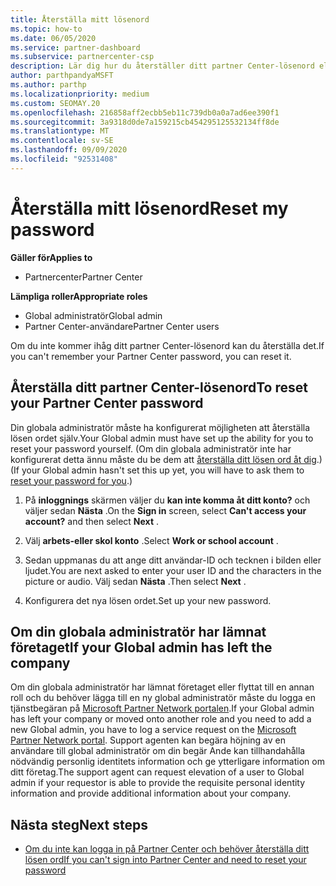 ```yaml
---
title: Återställa mitt lösenord
ms.topic: how-to
ms.date: 06/05/2020
ms.service: partner-dashboard
ms.subservice: partnercenter-csp
description: Lär dig hur du återställer ditt partner Center-lösenord eller får hjälp från företagets globala administratör. Lär dig också hur du lägger till en ny global administratör för partner Center.
author: parthpandyaMSFT
ms.author: parthp
ms.localizationpriority: medium
ms.custom: SEOMAY.20
ms.openlocfilehash: 216858aff2ecbb5eb11c739db0a0a7ad6ee390f1
ms.sourcegitcommit: 3a9318d0de7a159215cb454295125532134ff8de
ms.translationtype: MT
ms.contentlocale: sv-SE
ms.lasthandoff: 09/09/2020
ms.locfileid: "92531408"
---
```

# <a name="reset-my-password"></a><span data-ttu-id="451f7-103">Återställa mitt lösenord</span><span class="sxs-lookup"><span data-stu-id="451f7-103">Reset my password</span></span>

<span data-ttu-id="451f7-104">**Gäller för**</span><span class="sxs-lookup"><span data-stu-id="451f7-104">**Applies to**</span></span>

- <span data-ttu-id="451f7-105">Partnercenter</span><span class="sxs-lookup"><span data-stu-id="451f7-105">Partner Center</span></span>
 
<span data-ttu-id="451f7-106">**Lämpliga roller**</span><span class="sxs-lookup"><span data-stu-id="451f7-106">**Appropriate roles**</span></span>

- <span data-ttu-id="451f7-107">Global administratör</span><span class="sxs-lookup"><span data-stu-id="451f7-107">Global admin</span></span>
- <span data-ttu-id="451f7-108">Partner Center-användare</span><span class="sxs-lookup"><span data-stu-id="451f7-108">Partner Center users</span></span>


<span data-ttu-id="451f7-109">Om du inte kommer ihåg ditt partner Center-lösenord kan du återställa det.</span><span class="sxs-lookup"><span data-stu-id="451f7-109">If you can't remember your Partner Center password, you can reset it.</span></span>

## <a name="to-reset-your-partner-center-password"></a><span data-ttu-id="451f7-110">Återställa ditt partner Center-lösenord</span><span class="sxs-lookup"><span data-stu-id="451f7-110">To reset your Partner Center password</span></span>

<span data-ttu-id="451f7-111">Din globala administratör måste ha konfigurerat möjligheten att återställa lösen ordet själv.</span><span class="sxs-lookup"><span data-stu-id="451f7-111">Your Global admin must have set up the ability for you to reset your password yourself.</span></span> <span data-ttu-id="451f7-112">(Om din globala administratör inte har konfigurerat detta ännu måste du be dem att [återställa ditt lösen ord åt dig](reset-a-user-password.md).)</span><span class="sxs-lookup"><span data-stu-id="451f7-112">(If your Global admin hasn't set this up yet, you will have to ask them to [reset your password for you](reset-a-user-password.md).)</span></span>

1. <span data-ttu-id="451f7-113">På **inloggnings** skärmen väljer du **kan inte komma åt ditt konto?** och väljer sedan **Nästa** .</span><span class="sxs-lookup"><span data-stu-id="451f7-113">On the **Sign in** screen, select **Can't access your account?** and then select **Next** .</span></span>

2. <span data-ttu-id="451f7-114">Välj **arbets-eller skol konto** .</span><span class="sxs-lookup"><span data-stu-id="451f7-114">Select **Work or school account** .</span></span>

3. <span data-ttu-id="451f7-115">Sedan uppmanas du att ange ditt användar-ID och tecknen i bilden eller ljudet.</span><span class="sxs-lookup"><span data-stu-id="451f7-115">You are next asked to enter your user ID and the characters in the picture or audio.</span></span> <span data-ttu-id="451f7-116">Välj sedan **Nästa** .</span><span class="sxs-lookup"><span data-stu-id="451f7-116">Then select **Next** .</span></span>

4. <span data-ttu-id="451f7-117">Konfigurera det nya lösen ordet.</span><span class="sxs-lookup"><span data-stu-id="451f7-117">Set up your new password.</span></span>

## <a name="if-your-global-admin-has-left-the-company"></a><span data-ttu-id="451f7-118">Om din globala administratör har lämnat företaget</span><span class="sxs-lookup"><span data-stu-id="451f7-118">If your Global admin has left the company</span></span>

<span data-ttu-id="451f7-119">Om din globala administratör har lämnat företaget eller flyttat till en annan roll och du behöver lägga till en ny global administratör måste du logga en tjänstbegäran på [Microsoft Partner Network portalen](https://partner.microsoft.com/commercial#/).</span><span class="sxs-lookup"><span data-stu-id="451f7-119">If your Global admin has left your company or moved onto another role and you need to add a new Global admin, you have to log a service request on the [Microsoft Partner Network portal](https://partner.microsoft.com/commercial#/).</span></span> <span data-ttu-id="451f7-120">Support agenten kan begära höjning av en användare till global administratör om din begär Ande kan tillhandahålla nödvändig personlig identitets information och ge ytterligare information om ditt företag.</span><span class="sxs-lookup"><span data-stu-id="451f7-120">The support agent can request elevation of a user to Global admin if your requestor is able to provide the requisite personal identity information and provide additional information about your company.</span></span> 

## <a name="next-steps"></a><span data-ttu-id="451f7-121">Nästa steg</span><span class="sxs-lookup"><span data-stu-id="451f7-121">Next steps</span></span>

- [<span data-ttu-id="451f7-122">Om du inte kan logga in på Partner Center och behöver återställa ditt lösen ord</span><span class="sxs-lookup"><span data-stu-id="451f7-122">If you can't sign into Partner Center and need to reset your password</span></span>](unable-to-sign-in.md)
